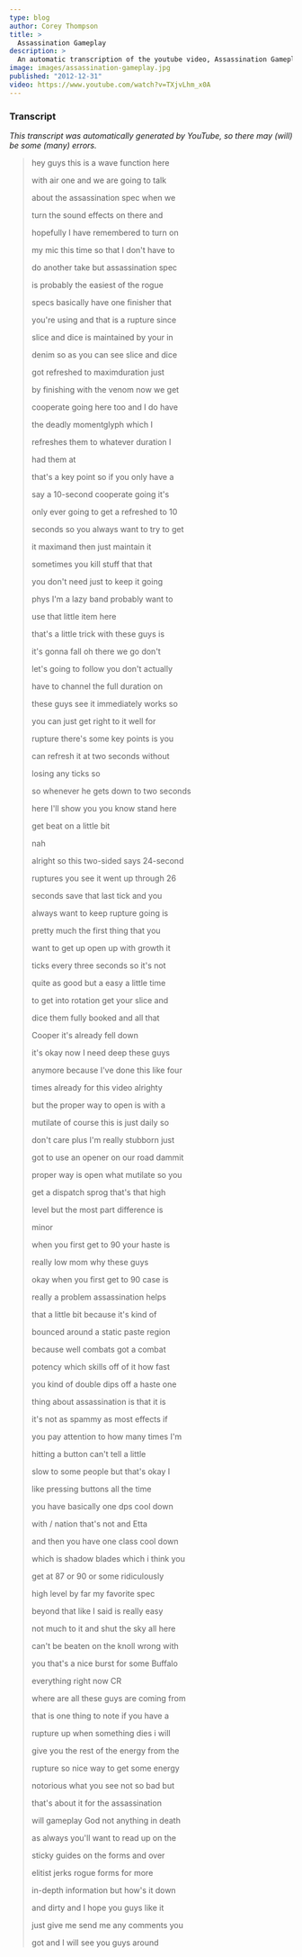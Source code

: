 ```yaml
---
type: blog
author: Corey Thompson
title: >
  Assassination Gameplay
description: >
  An automatic transcription of the youtube video, Assassination Gameplay, generated from youtube captions.
image: images/assassination-gameplay.jpg
published: "2012-12-31"
video: https://www.youtube.com/watch?v=TXjvLhm_x0A
---
```




### Transcript

*This transcript was automatically generated by YouTube, so there may (will) be some (many) errors.*

>hey guys this is a wave function here
>
> with air one and we are going to talk
>
> about the assassination spec when we
>
> turn the sound effects on there and
>
> hopefully I have remembered to turn on
>
> my mic this time so that I don&#39;t have to
>
> do another take but assassination spec
>
> is probably the easiest of the rogue
>
> specs basically have one finisher that
>
> you&#39;re using and that is a rupture since
>
> slice and dice is maintained by your in
>
> denim so as you can see slice and dice
>
> got refreshed to maximduration just
>
> by finishing with the venom now we get
>
> cooperate going here too and I do have
>
> the deadly momentglyph which I
>
> refreshes them to whatever duration I
>
> had them at
>
> that&#39;s a key point so if you only have a
>
> say a 10-second cooperate going it&#39;s
>
> only ever going to get a refreshed to 10
>
> seconds so you always want to try to get
>
> it maximand then just maintain it
>
> sometimes you kill stuff that that
>
> you don&#39;t need just to keep it going
>
> phys I&#39;m a lazy band probably want to
>
> use that little item here
>
> that&#39;s a little trick with these guys is
>
> it&#39;s gonna fall oh there we go don&#39;t
>
> let&#39;s going to follow you don&#39;t actually
>
> have to channel the full duration on
>
> these guys see it immediately works so
>
> you can just get right to it well for
>
> rupture there&#39;s some key points is you
>
> can refresh it at two seconds without
>
> losing any ticks so
>
> so whenever he gets down to two seconds
>
> here I&#39;ll show you you know stand here
>
> get beat on a little bit
>
> nah
>
> alright so this two-sided says 24-second
>
> ruptures you see it went up through 26
>
> seconds save that last tick and you
>
> always want to keep rupture going is
>
> pretty much the first thing that you
>
> want to get up open up with growth it
>
> ticks every three seconds so it&#39;s not
>
> quite as good but a easy a little time
>
> to get into rotation get your slice and
>
> dice them fully booked and all that
>
> Cooper it&#39;s already fell down
>
> it&#39;s okay now I need deep these guys
>
> anymore because I&#39;ve done this like four
>
> times already for this video alrighty
>
> but the proper way to open is with a
>
> mutilate of course this is just daily so
>
> don&#39;t care plus I&#39;m really stubborn just
>
> got to use an opener on our road dammit
>
> proper way is open what mutilate so you
>
> get a dispatch sprog that&#39;s that high
>
> level but the most part difference is
>
> minor
>
> when you first get to 90 your haste is
>
> really low mom why these guys
>
> okay when you first get to 90 case is
>
> really a problem assassination helps
>
> that a little bit because it&#39;s kind of
>
> bounced around a static paste region
>
> because well combats got a combat
>
> potency which skills off of it how fast
>
> you kind of double dips off a haste one
>
> thing about assassination is that it is
>
> it&#39;s not as spammy as most effects if
>
> you pay attention to how many times I&#39;m
>
> hitting a button can&#39;t tell a little
>
> slow to some people but that&#39;s okay I
>
> like pressing buttons all the time
>
> you have basically one dps cool down
>
> with / nation that&#39;s not and Etta
>
> and then you have one class cool down
>
> which is shadow blades which i think you
>
> get at 87 or 90 or some ridiculously
>
> high level by far my favorite spec
>
> beyond that like I said is really easy
>
> not much to it and shut the sky all here
>
> can&#39;t be beaten on the knoll wrong with
>
> you that&#39;s a nice burst for some Buffalo
>
> everything right now CR
>
> where are all these guys are coming from
>
> that is one thing to note if you have a
>
> rupture up when something dies i will
>
> give you the rest of the energy from the
>
> rupture so nice way to get some energy
>
> notorious what you see not so bad but
>
> that&#39;s about it for the assassination
>
> will gameplay God not anything in death
>
> as always you&#39;ll want to read up on the
>
> sticky guides on the forms and over
>
> elitist jerks rogue forms for more
>
> in-depth information but how&#39;s it down
>
> and dirty and I hope you guys like it
>
> just give me send me any comments you
>
> got and I will see you guys around
